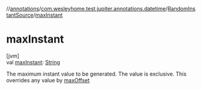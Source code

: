//[annotations](../../../index.md)/[com.wesleyhome.test.jupiter.annotations.datetime](../index.md)/[RandomInstantSource](index.md)/[maxInstant](max-instant.md)

# maxInstant

[jvm]\
val [maxInstant](max-instant.md): [String](https://kotlinlang.org/api/latest/jvm/stdlib/kotlin/-string/index.html)

The maximum instant value to be generated. The value is exclusive. This overrides any value by [maxOffset](max-offset.md)
